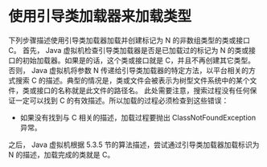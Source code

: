 # 使用引导类加载器来加载类型

下列步骤描述使用引导类加载器加载并创建标记为 N 的非数组类型的类或接口 C。
首先， Java 虚拟机检查引导类加载器是否是已加载过的标记为 N 的类或接口的初始加载器。如果是的话，这个类或接口就是 C，并且不再创建其它类型。
否则， Java 虚拟机将参数 N 传递给引导类加载器的特定方法，以平台相关的方式搜索 C 的描述。典型的情况是，类或文件会被表示为树型文件系统中的某个文件，类或接口的名称就是此文件的路径名。
此处需要注意，搜索过程没有任何保证一定可以找到 C 的有效描述。所以加载的过程必须检查到这些错误：

* 如果没有找到与 C 相关的描述，加载过程要抛出 ClassNotFoundException 异常。

之后， Java 虚拟机根据 5.3.5 节的算法描述，尝试通过引导类加载器加载标识为 N 的描述，加载完成的类就是 C。 